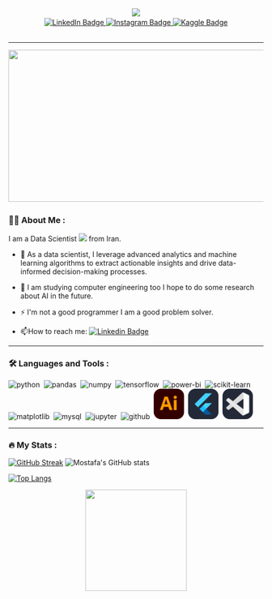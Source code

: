 <div id="header" align="center">
  <img src="https://media.giphy.com/media/v1.Y2lkPTc5MGI3NjExZjZzb2o3c200NzhyMGc3dXY5YnJldWViemhzODd6ODA3ZXF5b2l2MSZlcD12MV9pbnRlcm5hbF9naWZfYnlfaWQmY3Q9cw/Qo2dupDib32rkTY4hX/giphy.gif" width='450'/>
</div>
<div id="badges" align="center">
  <a href="https://www.linkedin.com/in/mostafamhmdi/">
    <img src="https://img.shields.io/badge/LinkedIn-blue?style=for-the-badge&logo=linkedin&logoColor=white" alt="LinkedIn Badge"/>
  </a>
  <a href="https://www.instagram.com/mostafa_mhammadi/">
    <img src="https://img.shields.io/badge/Instagram-red?style=for-the-badge&logo=Instagram&logoColor=white" alt="Instagram Badge"/>
  </a>
  <a href="https://www.kaggle.com/mostafamohammadi1">
    <img src="https://img.shields.io/badge/Kaggle-blue?style=for-the-badge&logo=kaggle&logoColor=white" alt="Kaggle Badge"/>
  </a>
</div>

<div id="counter" align="center">
  <img src="https://komarev.com/ghpvc/?username=mostafamhmdi&style=flat-square&color=blue" alt=""/>
</div>


---
<div align="center">
  <img src="https://media.giphy.com/media/v1.Y2lkPTc5MGI3NjExenpuNnI5eW8yb2M5YmM4aXMzN2lnZjJiNG9tanh1aTg3cTV2cGkydCZlcD12MV9pbnRlcm5hbF9naWZfYnlfaWQmY3Q9cw/x4unLoM3hApc2Cw5kO/giphy.gif" width="600" height="300"/>
</div>

### :man_technologist: About Me :
I am a Data Scientist <img src="https://media.giphy.com/media/WUlplcMpOCEmTGBtBW/giphy.gif" width="30"> from Iran.

- :telescope: As a data scientist, I leverage advanced analytics and machine learning algorithms to extract actionable insights and drive data-informed decision-making processes.

- :seedling: I am studying computer engineering too I hope to do some research about AI in the future.

- :zap: I'm not a good programmer I am a good problem solver.

- :mailbox:How to reach me: [![Linkedin Badge](https://img.shields.io/badge/-Mostafa-blue?style=flat&logo=Linkedin&logoColor=white)](https://www.linkedin.com/in/mostafamhmdi/)

---

### :hammer_and_wrench: Languages and Tools :
<div>
  <img src="https://github.com/onemarc/tech-icons/blob/main/icons/python-dark.svg" title="python" alt="python" width="60" height="60"/>&nbsp;
  <img src="https://github.com/onemarc/tech-icons/blob/main/icons/pandas-dark.svg" title="pandas" alt="pandas" width="60" height="60"/>&nbsp;
  <img src="https://github.com/onemarc/tech-icons/blob/main/icons/numpy-dark.svg" title="numpy" alt="numpy" width="60" height="60"/>&nbsp;
  <img src="https://github.com/onemarc/tech-icons/blob/main/icons/tensorflow-dark.svg" title="tensorflow" alt="tensorflow" width="60" height="60"/>&nbsp;
  <img src="https://github.com/onemarc/tech-icons/blob/main/icons/powerbi-dark.svg" title="power-bi" alt="power-bi" width="60" height="60"/>&nbsp;
  <img src="https://github.com/tandpfun/skill-icons/blob/main/icons/ScikitLearn-Dark.svg" title="scikit-learn" alt="scikit-learn" width="60" height="60"/>&nbsp;
  <img src="https://github.com/onemarc/tech-icons/blob/main/icons/matplotlib-dark.svg" title="matplotlib" alt="matplotlib" width="60" height="60"/>&nbsp;
  <img src="https://github.com/onemarc/tech-icons/blob/main/icons/mysql-dark.svg" title="mysql" alt="mysql" width="60" height="60"/>&nbsp;
  <img src="https://github.com/onemarc/tech-icons/blob/main/icons/jupyter-dark.svg" title="jupyter" alt="jupyter" width="60" height="60"/>&nbsp;
  <img src="https://github.com/onemarc/tech-icons/blob/main/icons/github-dark.svg" title="github" alt="github" width="60" height="60"/>&nbsp;
  <img src="https://github.com/tandpfun/skill-icons/blob/main/icons/Illustrator.svg" title="AI" alt="AI" width="60" height="60"/>&nbsp;
  <img src="https://github.com/tandpfun/skill-icons/blob/main/icons/Flutter-Dark.svg" title="Flutter" alt="Flutter" width="60" height="60"/>&nbsp;
  <img src="https://github.com/tandpfun/skill-icons/blob/main/icons/VSCode-Dark.svg" title="vscode" alt="vscode" width="60" height="60"/>&nbsp;
</div>

---

### :fire: My Stats :

[![GitHub Streak](http://github-readme-streak-stats.herokuapp.com?user=mostafamhmdi&theme=dark&hide_border=true&date_format=%5BY.%5Dn.j)](https://git.io/streak-stats)
![Mostafa's GitHub stats](https://github-readme-stats.vercel.app/api?username=mostafamhmdi&show_icons=true&theme=highcontrast)

[![Top Langs](https://github-readme-stats.vercel.app/api/top-langs/?username=mostafamhmdi&layout=compact&theme=highcontrast)](https://github.com/anuraghazra/github-readme-stats)

<div id="coffee" align="center"  width="200" height="200">
  <a href="https://www.coffeebede.com/mostafamhmdi">
  <img class="img-fluid" src="https://coffeebede.ir/DashboardTemplateV2/app-assets/images/banner/default-yellow.svg" width="200" height="200" /></a>
</div>
